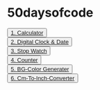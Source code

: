 # 50daysofcode

  
  <Button><a href="https://narayanan-naveen.github.io/Calculator/"  >1. Calculator</a></Button> <br>
  <Button><a href="https://narayanan-naveen.github.io/Clock-Date/" >2. Digital Clock & Date</a></Button><br>
  <Button><a href="https://narayanan-naveen.github.io/stopwatch/" >3. Stop Watch</a></Button><br>
  <Button><a href="https://narayanan-naveen.github.io/Counter/" >4. Counter</a></Button><br>
  <Button><a href="https://narayanan-naveen.github.io/BG-Color-Generater/" >5. BG-Color Generater</a></Button><br>
  <Button><a href="https://narayanan-naveen.github.io/Cm-To-Inch-Converter/" >6. Cm-To-Inch-Converter</a></Button><br>

